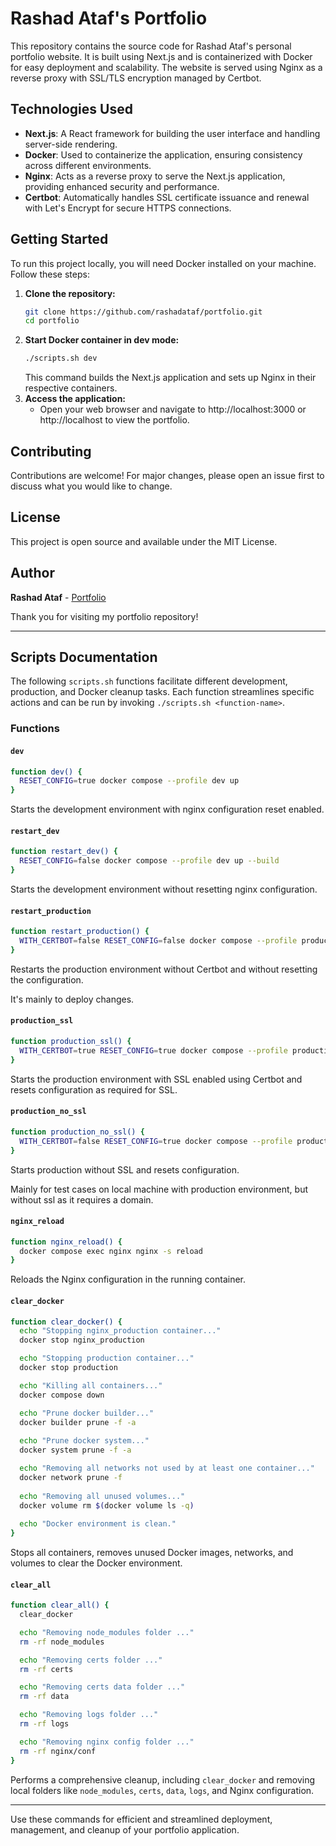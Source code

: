 
# Rashad Ataf's Portfolio

This repository contains the source code for Rashad Ataf's personal portfolio website. It is built using Next.js and is containerized with Docker for easy deployment and scalability. The website is served using Nginx as a reverse proxy with SSL/TLS encryption managed by Certbot.

## Technologies Used

- **Next.js**: A React framework for building the user interface and handling server-side rendering.
- **Docker**: Used to containerize the application, ensuring consistency across different environments.
- **Nginx**: Acts as a reverse proxy to serve the Next.js application, providing enhanced security and performance.
- **Certbot**: Automatically handles SSL certificate issuance and renewal with Let's Encrypt for secure HTTPS connections.

## Getting Started

To run this project locally, you will need Docker installed on your machine. Follow these steps:

1. **Clone the repository:**
   ```bash
   git clone https://github.com/rashadataf/portfolio.git
   cd portfolio
   ```
2. **Start Docker container in dev mode:**
   ```bash
   ./scripts.sh dev
   ```
   This command builds the Next.js application and sets up Nginx in their respective containers.
3. **Access the application:**
   - Open your web browser and navigate to http://localhost:3000 or http://localhost to view the portfolio.

## Contributing
Contributions are welcome! For major changes, please open an issue first to discuss what you would like to change.

## License
This project is open source and available under the MIT License.

## Author
**Rashad Ataf** - [Portfolio](https://www.rashadataf.tech/)

Thank you for visiting my portfolio repository!

---

## Scripts Documentation

The following `scripts.sh` functions facilitate different development, production, and Docker cleanup tasks. Each function streamlines specific actions and can be run by invoking `./scripts.sh <function-name>`.

### Functions

#### `dev`
```bash
function dev() {
  RESET_CONFIG=true docker compose --profile dev up
}
```
Starts the development environment with nginx configuration reset enabled.

#### `restart_dev`
```bash
function restart_dev() {
  RESET_CONFIG=false docker compose --profile dev up --build
}
```
Starts the development environment without resetting nginx configuration.

#### `restart_production`
```bash
function restart_production() {
  WITH_CERTBOT=false RESET_CONFIG=false docker compose --profile production up --build --detach
}
```
Restarts the production environment without Certbot and without resetting the configuration.

It's mainly to deploy changes.

#### `production_ssl`
```bash
function production_ssl() {
  WITH_CERTBOT=true RESET_CONFIG=true docker compose --profile production up --build --detach
}
```
Starts the production environment with SSL enabled using Certbot and resets configuration as required for SSL.

#### `production_no_ssl`
```bash
function production_no_ssl() {
  WITH_CERTBOT=false RESET_CONFIG=true docker compose --profile production up
}
```
Starts production without SSL and resets configuration.

Mainly for test cases on local machine with production environment, but without ssl as it requires a domain.

#### `nginx_reload`
```bash
function nginx_reload() {
  docker compose exec nginx nginx -s reload
}
```
Reloads the Nginx configuration in the running container.

#### `clear_docker`
```bash
function clear_docker() {
  echo "Stopping nginx_production container..."
  docker stop nginx_production

  echo "Stopping production container..."
  docker stop production

  echo "Killing all containers..."
  docker compose down

  echo "Prune docker builder..."
  docker builder prune -f -a
  
  echo "Prune docker system..."
  docker system prune -f -a

  echo "Removing all networks not used by at least one container..."
  docker network prune -f
  
  echo "Removing all unused volumes..."
  docker volume rm $(docker volume ls -q)
  
  echo "Docker environment is clean."
}
```
Stops all containers, removes unused Docker images, networks, and volumes to clear the Docker environment.

#### `clear_all`
```bash
function clear_all() {
  clear_docker

  echo "Removing node_modules folder ..."
  rm -rf node_modules

  echo "Removing certs folder ..."
  rm -rf certs

  echo "Removing certs data folder ..."
  rm -rf data

  echo "Removing logs folder ..."
  rm -rf logs

  echo "Removing nginx config folder ..."
  rm -rf nginx/conf
}
```
Performs a comprehensive cleanup, including `clear_docker` and removing local folders like `node_modules`, `certs`, `data`, `logs`, and Nginx configuration.

---

Use these commands for efficient and streamlined deployment, management, and cleanup of your portfolio application.

